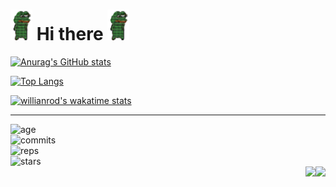 # <img src="https://raw.githubusercontent.com/GachiGatari/GachiGatari/main/pepe.gif" width="35px"> Hi there <img src="https://raw.githubusercontent.com/GachiGatari/GachiGatari/main/pepe.gif" width="35px">
[![Anurag's GitHub stats](https://github-readme-stats.vercel.app/api?username=gachigatari&show_icons=true&count_private=true&theme=gruvbox)](https://github.com/anuraghazra/github-readme-stats)

[![Top Langs](https://github-readme-stats.vercel.app/api/top-langs/?username=gachigatari&layout=compact)](https://github.com/anuraghazra/github-readme-stats)

[![willianrod's wakatime stats](https://github-readme-stats.vercel.app/api/wakatime?username=@gachigatari)](https://github.com/anuraghazra/github-readme-stats)
<hr/>

![age](https://img.shields.io/static/v1?style=?style=flat-square&logo=github&label=My%20accounts%20are%20already%20%3A&color=555&labelColor=%23ffd33d&message=0%20years%20old)<br/>
![commits](https://img.shields.io/static/v1?style=flat-square&logo=python&label=ShitCode%20Сommits%3A&color=555&labelColor=success&message=115)<br/>
![reps](https://img.shields.io/static/v1?style=flat-square&logo=visual-studio-code&label=Incomparable%20Reps%3A&color=555&labelColor=%236a737d&message=20)<br/>
![stars](https://img.shields.io/static/v1?style=flat-square&logo=star-trek&logoColor=%234D5061&label=Stars%3A&color=555&labelColor=%23fff5b1&message=2%20recived)<br/>
<img src="https://visitor-badge.glitch.me/badge?page_id=gachigatari.visitor-badge&color=5194f0" align="right"/> <img src="https://img.shields.io/github/followers/gachigatari?style=social" align="right" />
